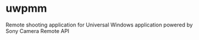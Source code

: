 uwpmm
=====

Remote shooting application for Universal Windows application powered by Sony Camera Remote API 
